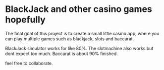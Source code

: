 # BlackJack and other casino games hopefully
The final goal of this project is to create a small little casino app, where you can play multiple games such as blackjack, slots and baccarat.

BlackJack simulator works for like 80%.
The slotmachine also works but dont expect too much.
Baccarat is about 90% finished.

feel free to collaborate.
   


 
